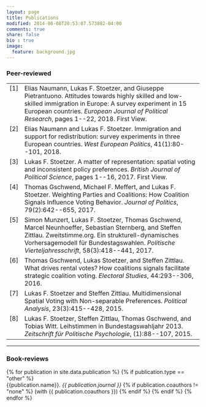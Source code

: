 ```yaml
---
layout: page
title: Publications
modified: 2014-08-08T20:53:07.573882-04:00
comments: true
share: false
bio : true
image:
  feature: background.jpg
---
```



<h3>Peer-reviewed</h3>


<table>

<tr valign="top">
<td align="right" class="bibtexnumber">
[<a name="NAUMANN2018">1</a>]
</td>
<td class="bibtexitem">
Elias Naumann, Lukas F. Stoetzer, and Giuseppe Pietrantuono.
 Attitudes towards highly skilled and low-skilled immigration in
  Europe: A survey experiment in 15 European countries.
 <em>European Journal of Political Research</em>, pages 1--22, 2018.
  First View.

</td>
</tr>


<tr valign="top">
<td align="right" class="bibtexnumber">
[<a name="Naumann2017">2</a>]
</td>
<td class="bibtexitem">
Elias Naumann and Lukas&nbsp;F. Stoetzer.
 Immigration and support for redistribution: survey experiments in
  three European countries.
 <em>West European Politics</em>, 41(1):80--101, 2018.

</td>
</tr>


<tr valign="top">
<td align="right" class="bibtexnumber">
[<a name="Stoetzer">3</a>]
</td>
<td class="bibtexitem">
Lukas&nbsp;F. Stoetzer.
 A matter of representation: spatial voting and inconsistent policy
  preferences.
 <em>British Journal of Political Science</em>, pages 1--16, 2017. First
  View.

</td>
</tr>


<tr valign="top">
<td align="right" class="bibtexnumber">
[<a name="Gschwend">4</a>]
</td>
<td class="bibtexitem">
Thomas Gschwend, Michael&nbsp;F. Meffert, and Lukas&nbsp;F. Stoetzer.
 Weighting Parties and Coalitions: How Coalition Signals Influence
  Voting Behavior.
 <em>Journal of Politics</em>, 79(2):642--655, 2017.

</td>
</tr>


<tr valign="top">
<td align="right" class="bibtexnumber">
[<a name="Munzert2017">5</a>]
</td>
<td class="bibtexitem">
Simon Munzert, Lukas&nbsp;F. Stoetzer, Thomas Gschwend, Marcel Neunhoeffer,
  Sebastian Sternberg, and Steffen Zittlau.
 Zweitstimme.org. Ein strukturell-dynamisches Vorhersagemodell
  f&uuml;r Bundestagswahlen.
 <em>Politische Vierteljahresschrift</em>, 58(3):418--441, 2017.

</td>
</tr>


<tr valign="top">
<td align="right" class="bibtexnumber">
[<a name="Gschwend2016">6</a>]
</td>
<td class="bibtexitem">
Thomas Gschwend, Lukas Stoetzer, and Steffen Zittlau.
 What drives rental votes? How coalitions signals facilitate
  strategic coalition voting.
 <em>Electoral Studies</em>, 44:293--306, 2016.

</td>
</tr>


<tr valign="top">
<td align="right" class="bibtexnumber">
[<a name="Stoetzer2015">7</a>]
</td>
<td class="bibtexitem">
Lukas&nbsp;F. Stoetzer and Steffen Zittlau.
 Multidimensional Spatial Voting with Non-separable Preferences.
 <em>Political Analysis</em>, 23(3):415--428, 2015.

</td>
</tr>


<tr valign="top">
<td align="right" class="bibtexnumber">
[<a name="Stoetzer2015a">8</a>]
</td>
<td class="bibtexitem">
Lukas&nbsp;F. Stoetzer, Steffen Zittlau, Thomas Gschwend, and Tobias Witt.
 Leihstimmen in Bundestagswahljahr 2013.
 <em>Zeitschrift f&uuml;r Politische Psychologie</em>, (1):88--107,
  2015.

</td>
</tr>
</table>

<hr>

<h3>Book-reviews</h3>

<dl>
{% for publication in site.data.publication %}
	{% if publication.type == "other" %}
  	<dt>  {{publication.name}}. <i>{{ publication.journal }}</i>
  	{% if publication.coauthors != "none" %} (with {{ publication.coauthors }})
	{% endif %}
	{% endif %}
{% endfor %}
</dl>
